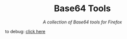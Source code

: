 <div align="center">

# Base64 Tools

*A collection of Base64 tools for Firefox*

</div>

to debug: [click here](about:debugging#/runtime/this-firefox)
